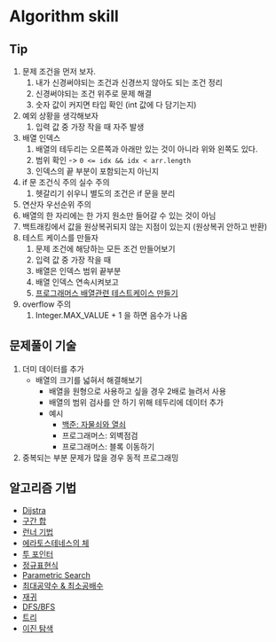 # Algorithm skill

## Tip

1. 문제 조건을 먼저 보자.
   1. 내가 신경써야되는 조건과 신경쓰지 않아도 되는 조건 정리
   2. 신경써야되는 조건 위주로 문제 해결
   3. 숫자 값이 커지면 타입 확인 (int 값에 다 담기는지)
2. 예외 상황을 생각해보자
   1. 입력 값 중 가장 작을 때 자주 발생
3. 배열 인덱스
   1. 배열의 테두리는 오른쪽과 아래만 있는 것이 아니라 위와 왼쪽도 있다.
   2. 범위 확인 -> `0 <= idx && idx < arr.length`
   3. 인덱스의 끝 부분이 포함되는지 아닌지
4. if 문 조건식 주의 실수 주의
   1. 헷갈리기 쉬우니 별도의 조건은 if 문을 분리
5. 연산자 우선순위 주의
6. 배열의 한 자리에는 한 가지 원소만 들어갈 수 있는 것이 아님
7. 백트래킹에서 값을 원상복귀되지 않는 지점이 있는지 (원상복귀 안하고 반환)
8. 테스트 케이스를 만들자
    1. 문제 조건에 해당하는 모든 조건 만들어보기
    2. 입력  값 중 가장 작을 때
    3. 배열은 인덱스 범위 끝부분
    4. 배열 인덱스 연속시켜보고
    5. [프로그래머스 배열관련 테스트케이스 만들기](https://school.programmers.co.kr/learn/courses/14743/lessons/118838)
9. overflow 주의
    1. Integer.MAX_VALUE + 1 을 하면 음수가 나옴

## 문제풀이 기술

1. 더미 데이터를 추가
   - 배열의 크기를 넓혀서 해결해보기
     - 배열을 원형으로 사용하고 싶을 경우 2배로 늘려서 사용
     - 배열의 범위 검사를 안 하기 위해 테두리에 데이터 추가
     - 예시
       - [백준: 자물쇠와 열쇠](../programmers/log/60059.md)
       - 프로그래머스: 외벽점검
       - 프로그래머스: 블록 이동하기
2. 중복되는 부분 문제가 많을 경우 동적 프로그래밍

## 알고리즘 기법

- [Dijstra](./log/Dijkstra.md)
- [구간 합](./log/Prefix_Sum.md)
- [런너 기법](./log/Runner.md)
- [에라토스테네스의 체](./log/Sieve_of_Eratosthenes.md)
- [투 포인터](./log/Two_Pointers.md)
- [정규표현식](./log/regex.md)
- [Parametric Search](./log/parametric_search.md)
- [최대공약수 & 최소공배수](./log/최대공약수_최소공배수.md)
- [재귀](./log/재귀.md)
- [DFS/BFS](./log/dfs_bfs.md)
- [트리](./log/tree.md)
- [이진 탐색](./log/이진_탐색.md)
